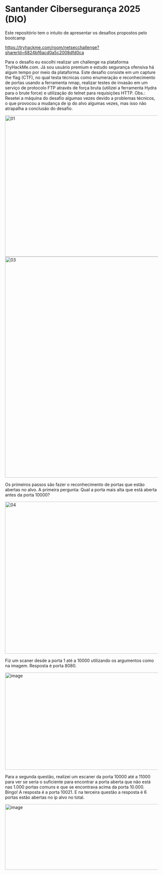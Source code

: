 # Santander Cibersegurança 2025 (DIO)
Este repositório tem o intuito de apresentar os desafios propostos pelo bootcamp

https://tryhackme.com/room/netsecchallenge?sharerId=6824bf6acd0a5c2008dfd0ca

Para o desafio eu escolhi realizar um challenge na plataforma TryHackMe.com. Já sou usuário premium e estudo segurança ofensiva há algum tempo por meio da plataforma. Este desafio consiste em um capture the flag (CTF), no qual testa técnicas como enumeração e reconhecimento de portas usando a ferramenta nmap, realizar testes de invasão em um serviço de protocolo FTP através de força bruta (utilizei a ferramenta Hydra para o brute force) e utilização do telnet para requisições HTTP. Obs.: Resetei a máquina do desafio algumas vezes devido a problemas técnicos, o que provocou a mudança de ip do alvo algumas vezes, mas isso não atrapalha a conclusão do desafio.

<img width="812" height="465" alt="01" src="https://github.com/user-attachments/assets/dfba3844-dff1-45a4-a84d-1a6337abfe44" />
<img width="1443" height="727" alt="03" src="https://github.com/user-attachments/assets/35f1e959-c463-4590-8ea2-56599044ef47" />

Os primeiros passos são fazer o reconhecimento de portas que estão abertas no alvo.
A primeira pergunta: Qual a porta mais alta que está aberta antes da porta 10000?

<img width="1310" height="500" alt="04" src="https://github.com/user-attachments/assets/7d8d01f7-9557-4009-939a-bd90f075a96d" />

Fiz um scaner desde a porta 1 até a 10000 utilizando os argumentos como na imagem.
Resposta é porta 8080.

<img width="670" height="320" alt="image" src="https://github.com/user-attachments/assets/82c5613c-05da-4a66-9b4e-73c3e34df390" />

Para a segunda questão, realizei um escaner da porta 10000 até a 11000 para ver se seria o suficiente para encontrar a porta aberta que não está nas 1.000 portas comuns e que se encontrava acima da porta 10.000. Bingo! A resposta é a porta 10021. E na terceira questão a resposta é 6 portas estão abertas no ip alvo no total.

<img width="667" height="216" alt="image" src="https://github.com/user-attachments/assets/ca032631-3a81-4daf-b78b-67b5309a615c" />



